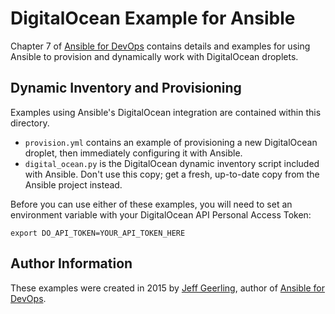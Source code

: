 # DigitalOcean Example for Ansible

Chapter 7 of [Ansible for DevOps](https://www.ansiblefordevops.com/) contains details and examples for using Ansible to provision and dynamically work with DigitalOcean droplets.

## Dynamic Inventory and Provisioning

Examples using Ansible's DigitalOcean integration are contained within this directory.

  - `provision.yml` contains an example of provisioning a new DigitalOcean droplet, then immediately configuring it with Ansible.
  - `digital_ocean.py` is the DigitalOcean dynamic inventory script included with Ansible. Don't use this copy; get a fresh, up-to-date copy from the Ansible project instead.

Before you can use either of these examples, you will need to set an environment variable with your DigitalOcean API Personal Access Token:

    export DO_API_TOKEN=YOUR_API_TOKEN_HERE

## Author Information

These examples were created in 2015 by [Jeff Geerling](http://www.jeffgeerling.com/), author of [Ansible for DevOps](https://www.ansiblefordevops.com/).
